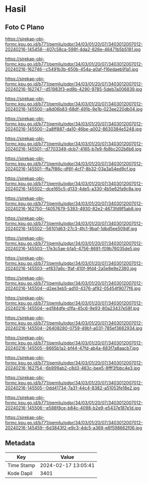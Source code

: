 # Hasil

## Foto C Plano

https://sirekap-obj-formc.kpu.go.id/b771/pemilu/pdpr/34/03/01/20/07/3403012007012-20240216-145458--407c58ca-598f-4da2-826e-46471b5b5181.jpg

https://sirekap-obj-formc.kpu.go.id/b771/pemilu/pdpr/34/03/01/20/07/3403012007012-20240216-162746--c5491b3b-650b-454a-a0af-f16edaeb91a1.jpg

https://sirekap-obj-formc.kpu.go.id/b771/pemilu/pdpr/34/03/01/20/07/3403012007012-20240216-162747--d51983f3-ed9b-4290-9785-5deb7a006839.jpg

https://sirekap-obj-formc.kpu.go.id/b771/pemilu/pdpr/34/03/01/20/07/3403012007012-20240216-145500--a8d06b83-68df-491b-9e1b-023ee220db04.jpg

https://sirekap-obj-formc.kpu.go.id/b771/pemilu/pdpr/34/03/01/20/07/3403012007012-20240216-145500--2a8ff887-da10-46be-a002-8630384e5248.jpg

https://sirekap-obj-formc.kpu.go.id/b771/pemilu/pdpr/34/03/01/20/07/3403012007012-20240216-145501--d7703349-dcb7-4165-b7e9-fb8bc202b6b6.jpg

https://sirekap-obj-formc.kpu.go.id/b771/pemilu/pdpr/34/03/01/20/07/3403012007012-20240216-145501--ffa7f86c-df6f-4cf7-8b32-03a3a54ed9cf.jpg

https://sirekap-obj-formc.kpu.go.id/b771/pemilu/pdpr/34/03/01/20/07/3403012007012-20240216-145502--dce165c5-d133-4de5-a330-4b5e62fa9c8a.jpg

https://sirekap-obj-formc.kpu.go.id/b771/pemilu/pdpr/34/03/01/20/07/3403012007012-20240216-162750--f4057679-5393-4930-82e2-4673fd9f5ab8.jpg

https://sirekap-obj-formc.kpu.go.id/b771/pemilu/pdpr/34/03/01/20/07/3403012007012-20240216-145502--56101d63-27c3-4fc1-9baf-1dbd5ee509df.jpg

https://sirekap-obj-formc.kpu.go.id/b771/pemilu/pdpr/34/03/01/20/07/3403012007012-20240216-145503--17e3c5ae-b1a5-4756-8691-f09b76035de5.jpg

https://sirekap-obj-formc.kpu.go.id/b771/pemilu/pdpr/34/03/01/20/07/3403012007012-20240216-145503--ef837a6c-1faf-410f-9fd4-2a5e8e9e2380.jpg

https://sirekap-obj-formc.kpu.go.id/b771/pemilu/pdpr/34/03/01/20/07/3403012007012-20240216-145504--d2ee3eb5-ad10-4376-af92-05454f9077f6.jpg

https://sirekap-obj-formc.kpu.go.id/b771/pemilu/pdpr/34/03/01/20/07/3403012007012-20240216-145504--ed184dfe-d1fa-45c6-9e93-80a23437e58f.jpg

https://sirekap-obj-formc.kpu.go.id/b771/pemilu/pdpr/34/03/01/20/07/3403012007012-20240216-145504--26408280-0759-49b1-a031-785ef3662934.jpg

https://sirekap-obj-formc.kpu.go.id/b771/pemilu/pdpr/34/03/01/20/07/3403012007012-20240216-145505--8665b1a2-bf44-47fd-ab4a-683f7a8aacb7.jpg

https://sirekap-obj-formc.kpu.go.id/b771/pemilu/pdpr/34/03/01/20/07/3403012007012-20240216-162754--6b999ab2-c8d3-463c-bee5-8fff3fbbc4e3.jpg

https://sirekap-obj-formc.kpu.go.id/b771/pemilu/pdpr/34/03/01/20/07/3403012007012-20240216-145505--0dd41734-7a31-44c4-8382-a51053fe18e2.jpg

https://sirekap-obj-formc.kpu.go.id/b771/pemilu/pdpr/34/03/01/20/07/3403012007012-20240216-145506--e588f8ce-b84c-4098-b2e9-e5437e187e1d.jpg

https://sirekap-obj-formc.kpu.go.id/b771/pemilu/pdpr/34/03/01/20/07/3403012007012-20240216-145459--6d3843f2-e9c3-4dc5-a369-e6f598662f06.jpg


## Metadata

| Key        | Value               |
| ---------- | ------------------- |
| Time Stamp | 2024-02-17 13:05:41 |
| Kode Dapil | 3401                |



